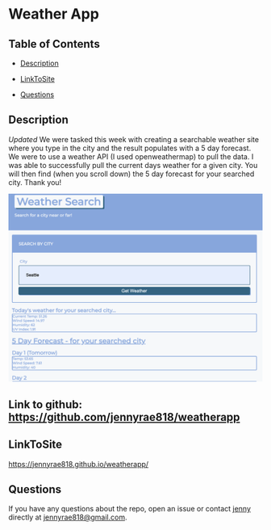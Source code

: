 # Weather App
## <Project Weather App>

## Table of Contents 

* [Description](#description)

* [LinkToSite](#LinkToSite)

* [Questions](#questions)


## Description
*Updated*
We were tasked this week with creating a searchable weather site where you type in the city and the result populates with a 5 day forecast. We were to use a weather API (I used openweathermap) to pull the data. I was able to successfully pull the current days weather for a given city. You will then find (when you scroll down) the 5 day forecast for your searched city. Thank you!


![weatherapp png](weatherapp.png)

## Link to github: <https://github.com/jennyrae818/weatherapp>

## LinkToSite
<https://jennyrae818.github.io/weatherapp/>


## Questions

If you have any questions about the repo, open an issue or contact [jenny](undefined) directly at jennyrae818@gmail.com.